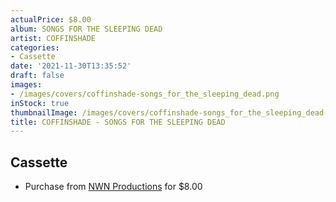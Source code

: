 ```yaml
---
actualPrice: $8.00
album: SONGS FOR THE SLEEPING DEAD
artist: COFFINSHADE
categories:
- Cassette
date: '2021-11-30T13:35:52'
draft: false
images:
- /images/covers/coffinshade-songs_for_the_sleeping_dead.png
inStock: true
thumbnailImage: /images/covers/coffinshade-songs_for_the_sleeping_dead-thumb.png
title: COFFINSHADE - SONGS FOR THE SLEEPING DEAD
---
```


## Cassette
* Purchase from [NWN Productions](http://shop.nwnprod.com/index.php?route=product/product&path=73&product_id=10561&sort=pd.name&order=ASC) for $8.00
